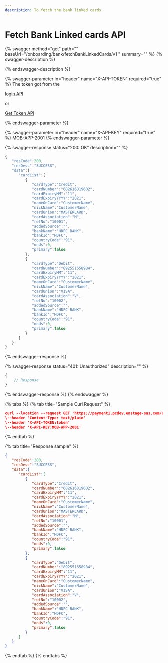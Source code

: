 ```yaml
---
description: To fetch the bank linked cards
---
```


# Fetch Bank Linked cards API

{% swagger method="get" path="" baseUrl="<domain>/onboarding/bank/fetchBankLinkedCards/v1 " summary="" %}
{% swagger-description %}

{% endswagger-description %}

{% swagger-parameter in="header" name="X-API-TOKEN" required="true" %}
The token got from the 

[login API](../authentication-and-authorization/login-api.md)

 or 

[Get Token API](../../common-apis/get-app-token-api.md)


{% endswagger-parameter %}

{% swagger-parameter in="header" name="X-API-KEY" required="true" %}
MOB-APP-2001
{% endswagger-parameter %}

{% swagger-response status="200: OK" description="" %}
```javascript
{
   "resCode":200,
   "resDesc":"SUCCESS",
   "data":{
      "cardList":[
         {
            "cardType":"Credit",
            "cardNumber":"682616819602",
            "cardExpiryMM":"11",
            "cardExpiryYYYY":"2021",
            "nameOnCard":"CustomerName",
            "nickName":"CustomerName",
            "cardUnion":"MASTERCARD",
            "cardAssociation":"M",
            "refNo":"10001",
            "addedSource":"",
            "bankName":"HDFC BANK",
            "bankId":"HDFC",
            "countryCode":"91",
            "onUs":0,
            "primary":false
         },
         {
            "cardType":"Debit",
            "cardNumber":"892551658984",
            "cardExpiryMM":"11",
            "cardExpiryYYYY":"2021",
            "nameOnCard":"CustomerName",
            "nickName":"CustomerName",
            "cardUnion":"VISA",
            "cardAssociation":"V",
            "refNo":"10002",
            "addedSource":"",
            "bankName":"HDFC BANK",
            "bankId":"HDFC",
            "countryCode":"91",
            "onUs":0,
            "primary":false
         }
      ]
   }
}
```
{% endswagger-response %}

{% swagger-response status="401: Unauthorized" description="" %}
```javascript
{
    // Response
}
```
{% endswagger-response %}
{% endswagger %}

{% tabs %}
{% tab title="Sample Curl Request" %}
```json
curl --location --request GET 'https://payment1.pcdev.enstage-sas.com/onboarding/bank/fetchBankLinkedCards/v1'
\--header 'Content-Type: text/plain'
\--header 'X-API-TOKEN:token'
\--header 'X-API-KEY:MOB-APP-2001'
```
{% endtab %}

{% tab title="Response sample" %}
```json
{
   "resCode":200,
   "resDesc":"SUCCESS",
   "data":{
      "cardList":[
         {
            "cardType":"Credit",
            "cardNumber":"682616819602",
            "cardExpiryMM":"11",
            "cardExpiryYYYY":"2021",
            "nameOnCard":"CustomerName",
            "nickName":"CustomerName",
            "cardUnion":"MASTERCARD",
            "cardAssociation":"M",
            "refNo":"10001",
            "addedSource":"",
            "bankName":"HDFC BANK",
            "bankId":"HDFC",
            "countryCode":"91",
            "onUs":0,
            "primary":false
         },
         {
            "cardType":"Debit",
            "cardNumber":"892551658984",
            "cardExpiryMM":"11",
            "cardExpiryYYYY":"2021",
            "nameOnCard":"CustomerName",
            "nickName":"CustomerName",
            "cardUnion":"VISA",
            "cardAssociation":"V",
            "refNo":"10002",
            "addedSource":"",
            "bankName":"HDFC BANK",
            "bankId":"HDFC",
            "countryCode":"91",
            "onUs":0,
            "primary":false
         }
      ]
   }
}
```
{% endtab %}
{% endtabs %}

